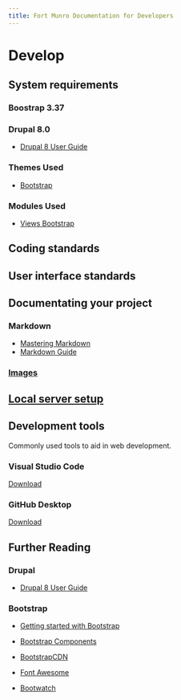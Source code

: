 ```yaml
---
title: Fort Munro Documentation for Developers
---
```

# Develop

## 

## System requirements

### Boostrap 3.37

### Drupal 8.0

* [Drupal 8 User Guide][user]

[user]: https://www.drupal.org/docs/user_guide/en/index.html 

### Themes Used

* [Bootstrap][]

[Bootstrap]: https://www.drupal.org/project/bootstrap 

### Modules Used

* [Views Bootstrap][v_bootstrap]

[v_bootstrap]: https://www.drupal.org/project/views_bootstrap

## Coding standards

## User interface standards

## Documentating your project

### Markdown

* [Mastering Markdown][md1]
* [Markdown Guide][md2]

### [Images][img1]

[img1]: user-interface-standards/images.html

## [Local server setup][lss]

[lss]: https://www.drupal.org/docs/develop/local-server-setup

## Development tools

Commonly used tools to aid in web development.

### Visual Studio Code

[Download][vs_download]

[vs_download]: https://code.visualstudio.com/download

### GitHub Desktop

[Download][gh_download]

[gh_download]: https://desktop.github.com/

[md1]: https://guides.github.com/features/mastering-markdown/
[md2]: https://www.markdownguide.org/

## Further Reading

### Drupal

* [Drupal 8 User Guide][user]

[user]: https://www.drupal.org/docs/user_guide/en/index.html 

### Bootstrap

* [Getting started with Bootstrap][bootstrap]

* [Bootstrap Components][components]

* [BootstrapCDN][CDN]

* [Font Awesome][font]

* [Bootwatch][]

[CDN]: https://www.bootstrapcdn.com/
[components]: https://getbootstrap.com/docs/3.3/components/
[font]: https://fontawesome.com/
[Bootwatch]: https://bootswatch.com/
[bootstrap]: https://getbootstrap.com/docs/4.0/getting-started/introduction/

